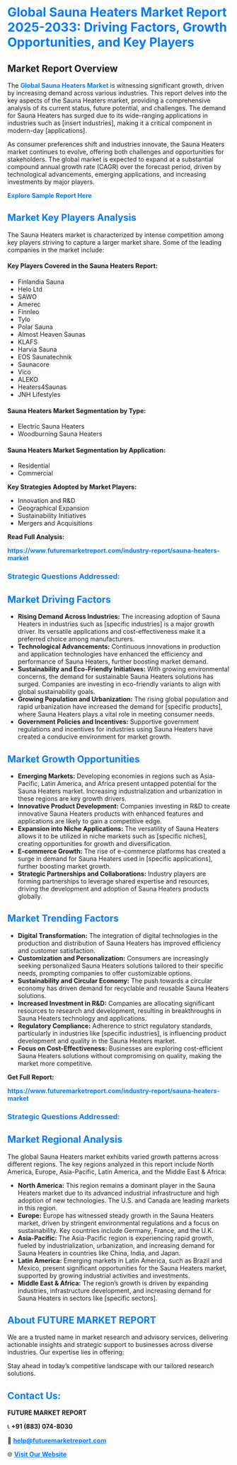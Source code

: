 <h1 style="color: #007BFF;">Global Sauna Heaters Market Report 2025-2033: Driving Factors, Growth Opportunities, and Key Players</h1>

<section id="overview">
<h2>Market Report Overview</h2>
<p>The <a href="https://www.futuremarketreport.com/industry-report/sauna-heaters-market" style="color: #007BFF; text-decoration: none;"><strong>Global Sauna Heaters Market</strong></a> is witnessing significant growth, driven by increasing demand across various industries. This report delves into the key aspects of the Sauna Heaters market, providing a comprehensive analysis of its current status, future potential, and challenges. The demand for Sauna Heaters has surged due to its wide-ranging applications in industries such as [insert industries], making it a critical component in modern-day [applications].</p>
<p>As consumer preferences shift and industries innovate, the Sauna Heaters market continues to evolve, offering both challenges and opportunities for stakeholders. The global market is expected to expand at a substantial compound annual growth rate (CAGR) over the forecast period, driven by technological advancements, emerging applications, and increasing investments by major players.</p>
</section>

<section id="overview">
<p><a href="https://www.futuremarketreport.com/request-sample/reportId=88488" style="color: #007BFF; text-decoration: none;"><strong>Explore Sample Report Here</strong></a></p>
</section>

<section id="key-players">
<h2 style="color: #007BFF;">Market Key Players Analysis</h2>
<p>The Sauna Heaters market is characterized by intense competition among key players striving to capture a larger market share. Some of the leading companies in the market include:</p>
<h4>Key Players Covered in the Sauna Heaters Report:</h4>
<ul><li>Finlandia Sauna</li><li>Helo Ltd</li><li>SAWO</li><li>Amerec</li><li>Finnleo</li><li>Tylo</li><li>Polar Sauna</li><li>Almost Heaven Saunas</li><li>KLAFS</li><li>Harvia Sauna</li><li>EOS Saunatechnik</li><li>Saunacore</li><li>Vico</li><li>ALEKO</li><li>Heaters4Saunas</li><li>JNH Lifestyles</li></ul>
<h4>Sauna Heaters Market Segmentation by Type:</h4>
<ul><li>Electric Sauna Heaters</li><li>Woodburning Sauna Heaters</li></ul>

<h4>Sauna Heaters Market Segmentation by Application:</h4>
<ul><li>Residential</li><li>Commercial</li></ul>
<p><strong>Key Strategies Adopted by Market Players:</strong></p>
<ul>
<li>Innovation and R&D</li>
<li>Geographical Expansion</li>
<li>Sustainability Initiatives</li>
<li>Mergers and Acquisitions</li>
</ul>
</section>

<section>
<p><strong>Read Full Analysis: </strong></p><a href="https://www.futuremarketreport.com/industry-report/sauna-heaters-market" style="color: #007BFF; text-decoration: none;"><strong>https://www.futuremarketreport.com/industry-report/sauna-heaters-market</strong></a>
<h3 style="color: #007BFF;">Strategic Questions Addressed:</h3>
</section>

<section id="driving-factors">
<h2 style="color: #007BFF;">Market Driving Factors</h2>
<ul>
<li><strong>Rising Demand Across Industries:</strong> The increasing adoption of Sauna Heaters in industries such as [specific industries] is a major growth driver. Its versatile applications and cost-effectiveness make it a preferred choice among manufacturers.</li>
<li><strong>Technological Advancements:</strong> Continuous innovations in production and application technologies have enhanced the efficiency and performance of Sauna Heaters, further boosting market demand.</li>
<li><strong>Sustainability and Eco-Friendly Initiatives:</strong> With growing environmental concerns, the demand for sustainable Sauna Heaters solutions has surged. Companies are investing in eco-friendly variants to align with global sustainability goals.</li>
<li><strong>Growing Population and Urbanization:</strong> The rising global population and rapid urbanization have increased the demand for [specific products], where Sauna Heaters plays a vital role in meeting consumer needs.</li>
<li><strong>Government Policies and Incentives:</strong> Supportive government regulations and incentives for industries using Sauna Heaters have created a conducive environment for market growth.</li>
</ul>
</section>

<section id="growth-opportunities">
<h2 style="color: #007BFF;">Market Growth Opportunities</h2>
<ul>
<li><strong>Emerging Markets:</strong> Developing economies in regions such as Asia-Pacific, Latin America, and Africa present untapped potential for the Sauna Heaters market. Increasing industrialization and urbanization in these regions are key growth drivers.</li>
<li><strong>Innovative Product Development:</strong> Companies investing in R&D to create innovative Sauna Heaters products with enhanced features and applications are likely to gain a competitive edge.</li>
<li><strong>Expansion into Niche Applications:</strong> The versatility of Sauna Heaters allows it to be utilized in niche markets such as [specific niches], creating opportunities for growth and diversification.</li>
<li><strong>E-commerce Growth:</strong> The rise of e-commerce platforms has created a surge in demand for Sauna Heaters used in [specific applications], further boosting market growth.</li>
<li><strong>Strategic Partnerships and Collaborations:</strong> Industry players are forming partnerships to leverage shared expertise and resources, driving the development and adoption of Sauna Heaters products globally.</li>
</ul>
</section>

<section id="trending-factors">
<h2 style="color: #007BFF;">Market Trending Factors</h2>
<ul>
<li><strong>Digital Transformation:</strong> The integration of digital technologies in the production and distribution of Sauna Heaters has improved efficiency and customer satisfaction.</li>
<li><strong>Customization and Personalization:</strong> Consumers are increasingly seeking personalized Sauna Heaters solutions tailored to their specific needs, prompting companies to offer customizable options.</li>
<li><strong>Sustainability and Circular Economy:</strong> The push towards a circular economy has driven demand for recyclable and reusable Sauna Heaters solutions.</li>
<li><strong>Increased Investment in R&D:</strong> Companies are allocating significant resources to research and development, resulting in breakthroughs in Sauna Heaters technology and applications.</li>
<li><strong>Regulatory Compliance:</strong> Adherence to strict regulatory standards, particularly in industries like [specific industries], is influencing product development and quality in the Sauna Heaters market.</li>
<li><strong>Focus on Cost-Effectiveness:</strong> Businesses are exploring cost-efficient Sauna Heaters solutions without compromising on quality, making the market more competitive.</li>
</ul>
</section>

<section>
<p><strong>Get Full Report: </strong></p><a href="https://www.futuremarketreport.com/industry-report/sauna-heaters-market" style="color: #007BFF; text-decoration: none;"><strong>https://www.futuremarketreport.com/industry-report/sauna-heaters-market</strong></a>
<h3 style="color: #007BFF;">Strategic Questions Addressed:</h3>
</section>


<section id="regional-analysis">
<h2 style="color: #007BFF;">Market Regional Analysis</h2>
<p>The global Sauna Heaters market exhibits varied growth patterns across different regions. The key regions analyzed in this report include North America, Europe, Asia-Pacific, Latin America, and the Middle East & Africa:</p>
<ul>
<li><strong>North America:</strong> This region remains a dominant player in the Sauna Heaters market due to its advanced industrial infrastructure and high adoption of new technologies. The U.S. and Canada are leading markets in this region.</li>
<li><strong>Europe:</strong> Europe has witnessed steady growth in the Sauna Heaters market, driven by stringent environmental regulations and a focus on sustainability. Key countries include Germany, France, and the U.K.</li>
<li><strong>Asia-Pacific:</strong> The Asia-Pacific region is experiencing rapid growth, fueled by industrialization, urbanization, and increasing demand for Sauna Heaters in countries like China, India, and Japan.</li>
<li><strong>Latin America:</strong> Emerging markets in Latin America, such as Brazil and Mexico, present significant opportunities for the Sauna Heaters market, supported by growing industrial activities and investments.</li>
<li><strong>Middle East & Africa:</strong> The region’s growth is driven by expanding industries, infrastructure development, and increasing demand for Sauna Heaters in sectors like [specific sectors].</li>
</ul>
</section>

<footer>
<h2 style="color: #007BFF;">About FUTURE MARKET REPORT</h2>
<p>We are a trusted name in market research and advisory services, delivering actionable insights and strategic support to businesses across diverse industries. Our expertise lies in offering:</p>

<p>Stay ahead in today’s competitive landscape with our tailored research solutions.</p>

<h2 style="color: #007BFF;">Contact Us:</h2>
<p><strong>FUTURE MARKET REPORT</strong></p>
<p>📞 <strong>+91 (883) 074-8030</strong></p>
<p>📧 <strong><a href="mailto:help@futuremarketreport.com" style="color: #007BFF;">help@futuremarketreport.com</a></strong></p>
<p>🌐 <strong><a href="https://www.futuremarketreport.com/" style="color: #007BFF;">Visit Our Website</a></strong></p>
</footer>